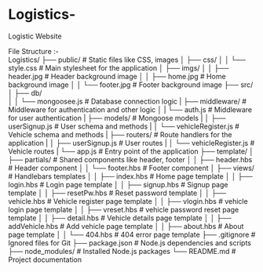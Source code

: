 # Logistics-
Logistic Website <br>

File Structure :-  
Logistics/
├── public/                    # Static files like CSS, images
│   ├── css/
│   │   └── style.css          # Main stylesheet for the application
│   ├── imgs/
│   │   ├── header.jpg         # Header background image
│   │   ├── home.jpg           # Home background image
│   │   └── footer.jpg         # Footer background image
├── src/ 
│   ├── db/                    
│   │   └── mongoosee.js           # Database connection logic
|   ├── middleware/                # Middleware for authentication and other logic
│   |   └── auth.js                # Middleware for user authentication
|   ├── models/                    # Mongoose models
|   │   ├── userSignup.js          # User schema and methods
|   │   └── vehicleRegister.js     # Vehicle schema and methods
|   ├── routers/                   # Route handlers for the application
|   │   ├── userSignup.js          # User routes
|   │   └── vehicleRegister.js     # Vehicle routes
|   └── app.js                     # Entry point of the application 
├── template/ 
│   ├── partials/                  # Shared components like header, footer
│   │   ├── header.hbs             # Header component
│   │   └── footer.hbs             # Footer component
│   ├── views/                     # Handlebars templates
│   │   ├── index.hbs              # Home page template
│   │   ├── login.hbs              # Login page template
│   │   ├── signup.hbs             # Signup page template
│   │   ├── resetPw.hbs            # Reset password template
│   │   ├── vehicle.hbs            # Vehicle register page template
│   │   ├── vlogin.hbs             # vehicle login page template
│   │   ├── vreset.hbs             # vehicle password reset page template
│   │   ├── detail.hbs             # Vehicle details page template
│   │   ├── addVehicle.hbs         # Add vehicle page template
│   │   ├── about.hbs              # About page template
│   │   └── 404.hbs                # 404 error page template
├── .gitignore                 # Ignored files for Git
├── package.json               # Node.js dependencies and scripts
├── node_modules/              # Installed Node.js packages
└── README.md                  # Project documentation



